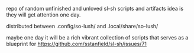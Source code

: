 repo of random unfinished and unloved sl-sh scripts and artifacts idea is they
will get attention one day.

distributed between
.config/so-lush/
and
.local/share/so-lush/

maybe one day it will be a rich vibrant collection of scripts that serves
as  a blueprint for https://github.com/sstanfield/sl-sh/issues/71
